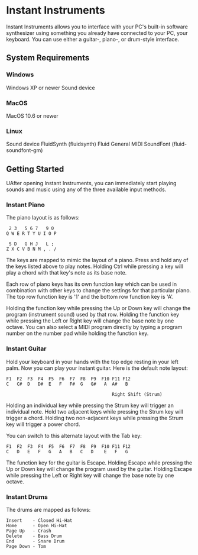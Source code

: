 # Instant Instruments

Instant Instruments allows you to interface with your PC's built-in software
synthesizer using something you already have connected to your PC, your
keyboard. You can use either a guitar-, piano-, or drum-style interface.

## System Requirements

### Windows

Windows XP or newer
Sound device

### MacOS

MacOS 10.6 or newer

### Linux

Sound device
FluidSynth (fluidsynth)
Fluid General MIDI SoundFont (fluid-soundfont-gm)

## Getting Started

UAfter opening Instant Instruments, you can immediately start playing sounds and
music using any of the three available input methods.

### Instant Piano

The piano layout is as follows:

     2 3   5 6 7   9 0
    Q W E R T Y U I O P

     S D   G H J   L ;
    Z X C V B N M , . /

The keys are mapped to mimic the layout of a piano. Press and hold any of the
keys listed above to play notes. Holding Ctrl while pressing a key will play a
chord with that key's note as its base note.

Each row of piano keys has its own function key which can be used in combination
with other keys to change the settings for that particular piano. The top row
function key is '1' and the bottom row function key is 'A'.

Holding the function key while pressing the Up or Down key will change the
program (instrument sound) used by that row. Holding the function key while
pressing the Left or Right key will change the base note by one octave. You can
also select a MIDI program directly by typing a program number on the number pad
while holding the function key.

### Instant Guitar

Hold your keyboard in your hands with the top edge resting in your left palm.
Now you can play your instant guitar. Here is the default note layout:

    F1  F2  F3  F4  F5  F6  F7  F8  F9  F10 F11 F12
	C   C#  D   D#  E   F   F#  G   G#   A  A#   B

	                                        Right Shift (Strum)

Holding an individual key while pressing the Strum key will trigger an
individual note. Hold two adjacent keys while pressing the Strum key will
trigger a chord. Holding two non-adjacent keys while pressing the Strum key will
trigger a power chord.

You can switch to this alternate layout with the Tab key:

    F1  F2  F3  F4  F5  F6  F7  F8  F9  F10 F11 F12
    C   D   E   F   G   A   B   C   D    E   F   G

The function key for the guitar is Escape. Holding Escape while pressing the Up
or Down key will change the program used by the guitar. Holding Escape while
pressing the Left or Right key will change the base note by one octave.

### Instant Drums

The drums are mapped as follows:

    Insert    - Closed Hi-Hat
    Home      - Open Hi-Hat
    Page Up   - Crash
    Delete    - Bass Drum
    End       - Snare Drum
    Page Down - Tom
